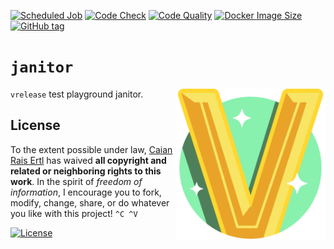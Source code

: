 [![Scheduled Job][gh-cron-job-shield]][gh-cron-job-url]
[![Code Check][gh-code-check-shield]][gh-code-check-url]
[![Code Quality][lgtm-shield]][lgtm-url]
[![Docker Image Size][docker-img-size-shield]][docker-url]
[![GitHub tag][tag-shield]][tag-url]

[gh-cron-job-shield]: https://img.shields.io/github/workflow/status/vrelease/janitor/schedule?label=scheduled%20job&logo=github&style=flat-square
[gh-cron-job-url]: https://github.com/vrelease/janitor/actions/workflows/schedule.yml

[gh-code-check-shield]: https://img.shields.io/github/workflow/status/vrelease/janitor/code-check?label=code%20check&logo=github&style=flat-square
[gh-code-check-url]: https://github.com/vrelease/janitor/actions/workflows/code-check.yml

[lgtm-shield]: https://img.shields.io/lgtm/grade/javascript/g/vrelease/janitor.svg?logo=lgtm&style=flat-square
[lgtm-url]: https://lgtm.com/projects/g/vrelease/janitor/context:javascript

[docker-img-size-shield]: https://img.shields.io/docker/image-size/caian/vrelease-janitor?logo=docker&logoColor=FFF&style=flat-square
[docker-url]: https://hub.docker.com/r/caian/vrelease-janitor

[tag-shield]: https://img.shields.io/github/tag/vrelease/janitor.svg?logo=git&logoColor=FFF&style=flat-square
[tag-url]: https://github.com/vrelease/janitor/releases


# `janitor`

<img src="icon.svg" height="240px" align="right"/>

`vrelease` test playground janitor.


## License

To the extent possible under law, [Caian Rais Ertl][me] has waived __all
copyright and related or neighboring rights to this work__. In the spirit of
_freedom of information_, I encourage you to fork, modify, change, share, or do
whatever you like with this project! `^C ^V`

[![License][cc-shield]][cc-url]

[me]: https://github.com/caiertl
[cc-shield]: https://forthebadge.com/images/badges/cc-0.svg
[cc-url]: http://creativecommons.org/publicdomain/zero/1.0

